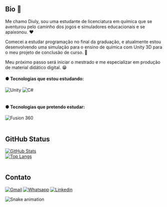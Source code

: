 ## Bio 🤗

Me chamo Diuly, sou uma estudante de licenciatura em química que se aventurou pelo caminho dos jogos e simuladores educacionais e se apaixonou. ❤️

Comecei a estudar programação no final da graduação, e atualmente estou desenvolvendo uma simulação para o ensino de química com Unity 3D para o meu projeto de conclusão de curso. 🤩

Meu próximo passo será iniciar o mestrado e me especializar em produção de material didático digital. 😁

#### ● Tecnologias que estou estudando:

![Unity](https://user-images.githubusercontent.com/106192001/217997466-eaf11b0a-4fc6-4632-97b1-976a17d05a48.png) 
![C#](https://user-images.githubusercontent.com/106192001/217997016-5c5fa8ce-7d7a-4a26-bdd7-a31ab6846965.png) <br><br>

#### ● Tecnologias que pretendo estudar:

![Fusion 360](https://user-images.githubusercontent.com/106192001/217996522-022ff72e-7080-4f43-a306-0b6748d66622.png) <br><br>

## GitHub Status

[![GitHub Stats](https://github-readme-stats.vercel.app/api?username=diulytofalo&count_private=true&include_all_commits=true&show_icons=true&theme=bear)](https://github.com/diulytofalo)<br>
[![Top Langs](https://github-readme-stats.vercel.app/api/top-langs/?username=diulytofalo&layout=compact&show_icons=true&theme=bear)](https://github.com/diulytofalo) <br><br>

## Contato

[![Gmail](https://user-images.githubusercontent.com/106192001/180938411-427d5007-9c0c-4f22-b71b-2801757d454f.png)](mailto:diulytofalo@gmail.com)
[![Whatsapp](https://user-images.githubusercontent.com/106192001/180938479-0a7010da-d103-44ac-a964-e861730b51cb.png)](https://wa.me/5564993442586)
[![Linkedin](https://user-images.githubusercontent.com/106192001/180938521-dcb11f8d-0f13-461a-ad51-0f964978a149.png)](https://www.linkedin.com/in/diulytofalo/)<br>

![Snake animation](https://github.com/diulytofalo/diulytofalo/blob/output/github-contribution-grid-snake.svg)
